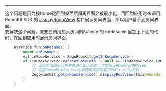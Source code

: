 <Title>在房间里时，按Home键回到桌面后，点击应用图标回到应用，为什么没有回到房间？</Title>


---

这个问题是因为按Home键回到桌面后房间界面会被最小化，而回到应用时未调用 RoomKit SDK 的 [displayRoomView](https://doc-zh.zego.im/article/api?doc=RoomKit_API~java_android~class~ZegoInRoomService#display-room-view) 接口展示房间界面，所以用户看不到房间界面。<br />
要解决这个问题，需要在调用加入房间的Activity 的 onResume 里加上下面的代码，在回到应用时展示房间界面。
```java
    override fun onResume() {
        super.onResume()
        val inRoomService = ZegoRoomKit.getInRoomService()
        if (inRoomService.currentRoomInfo != null && !inRoomService.isMinimized) {
            // 从桌面点图标回来需要进行如下处理，才能保证展示房间内的View
            // 这里DemoMainActivity需要改成实际客户的Activity名称
            ZegoRoomKit.getInRoomService().displayRoomView(this@DemoMainActivity) 
        }
    }

```